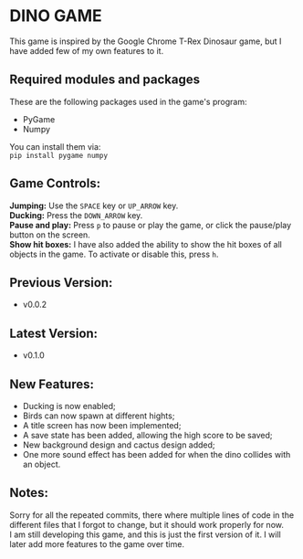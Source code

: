 # DINO GAME
This game is inspired by the Google Chrome T-Rex Dinosaur game, but I have added few of my own features to it.

## Required modules and packages
These are the following packages used in the game's program:
- PyGame
- Numpy

You can install them via:  
`pip install pygame numpy`

## Game Controls:
__Jumping:__ Use the `SPACE` key or `UP_ARROW` key.  
__Ducking:__ Press the `DOWN_ARROW` key.  
__Pause and play:__ Press `p` to pause or play the game, or click the pause/play button on the screen.  
__Show hit boxes:__ I have also added the ability to show the hit boxes of all objects in the game. To activate or disable this, press `h`.

## Previous Version:
- v0.0.2

## Latest Version:
- v0.1.0

## New Features:
- Ducking is now enabled;
- Birds can now spawn at different hights;
- A title screen has now been implemented;
- A save state has been added, allowing the high score to be saved;
- New background design and cactus design added;
- One more sound effect has been added for when the dino collides with an object.

## Notes:  
Sorry for all the repeated commits, there where multiple lines of code in the different files that I forgot to change, but it should work properly for now.  
I am still developing this game, and this is just the first version of it. I will later add more features to the game over time.  

